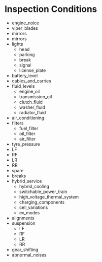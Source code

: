 # Inspection Conditions


- engine_noice
- viper_blades 
- mirrors
- mirrors
- lights
  - head
  - parking
  - break
  - signal
  - license_plate
- battery_level
- cables_and_carries
- fluid_levels
  - engine_oil
  - transmission_oil
  - clutch_fluid
  - washer_fluid
  - radiator_fluid
- air_conditioning
- filters
  - fuel_filter
  - oil_filter
  - air_filter
- tyre_pressure
 - LF
 - RF
 - LR
 - RR
 - spare
- breaks
- hybrid_service
  - hybrid_cooling
  - switchable_power_train
  - high_voltage_thermal_system
  - charging_components
  - cell_variations
  - ev_modes
- alignments
- suspension
  - LF
  - RF
  - LR
  - RR
- gear_shifting
- abnormal_noises